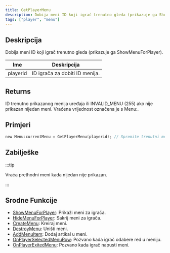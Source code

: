 ```yaml
---
title: GetPlayerMenu
description: Dobija meni ID koji igrač trenutno gleda (prikazuje ga ShowMenuForPlayer).
tags: ["player", "menu"]
---
```


## Deskripcija

Dobija meni ID koji igrač trenutno gleda (prikazuje ga ShowMenuForPlayer).

| Ime      | Deskripcija                    |
| -------- | ------------------------------ |
| playerid | ID igrača za dobiti ID menija. |

## Returns

ID trenutno prikazanog menija uređaja ili INVALID_MENU (255) ako nije prikazan nijedan meni. Vraćena vrijednost označena je s Menu:.

## Primjeri

```c
new Menu:currentMenu = GetPlayerMenu(playerid); // Spremite trenutni meni uređaja u 'CurrentMenu'
```

## Zabilješke

:::tip

Vraća prethodni meni kada nijedan nije prikazan.

:::

## Srodne Funkcije

- [ShowMenuForPlayer](ShowMenuForPlayer): Prikaži meni za igrača.
- [HideMenuForPlayer](HideMenuForPlayer): Sakrij meni za igrača.
- [CreateMenu](CreateMenu): Kreiraj meni.
- [DestroyMenu](DestroyMenu): Uništi meni.
- [AddMenuItem](AddMenuItem): Dodaj artikal u meni.
- [OnPlayerSelectedMenuRow](../callbacks/OnPlayerSelectedMenuRow): Pozvano kada igrač odabere red u meniju.
- [OnPlayerExitedMenu](../callbacks/OnPlayerExitedMenu): Pozvano kada igrač napusti meni.
